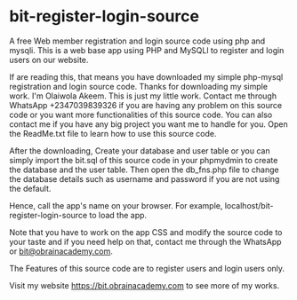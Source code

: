 # bit-register-login-source
A free Web member registration and login source code using php and mysqli.
This is a web base app using PHP and MySQLl to register and login users on our website.

If are reading this, that means you have downloaded my simple php-mysql registration and login source code.
Thanks for downloading my simple work. I'm Olaiwola Akeem. This is just my little work. Contact me through WhatsApp +2347039839326 if you are having any problem on this source code or you want more functionalities of this source code. You can also contact me if you have any big project you want me to handle for you. Open the ReadMe.txt file to learn how to use this source code.

After the downloading, Create your database and user table or you can simply import the bit.sql of this source code in your phpmydmin to create the database and the user table. Then open the db_fns.php file to change the database details such as username and password if you are not using the default.

Hence, call the app's name on your browser. For example, localhost/bit-register-login-source to load the app.

Note that you have to work on the app CSS and modify the source code to your taste and if you need help on that, contact me through the WhatsApp or bit@obrainacademy.com.

The Features of this source code are to register users and login users only.

Visit my website https://bit.obrainacademy.com to see more of my works.
